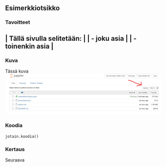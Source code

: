 ## Esimerkkiotsikko

### Tavoitteet


| **Tällä sivulla selitetään:** |
| - joku asia |
| - toinenkin asia |
---

### Kuva

Tässä kuva
![Esimerkkikuva](/assets/img/binder-add-file.png)


### Koodia
```python
jotain.koodia()
```



### Kertaus

Seuraava 

